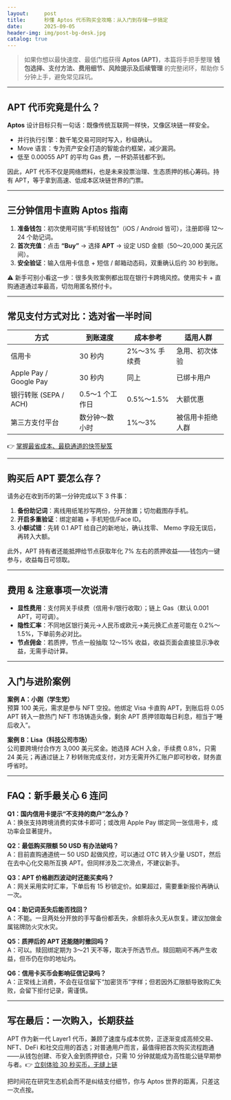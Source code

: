 ```yaml
---
layout:     post
title:      秒懂 Aptos 代币购买全攻略：从入门到存储一步搞定
date:       2025-09-05
header-img: img/post-bg-desk.jpg
catalog: true
---
```


> 如果你想以最快速度、最低门槛获得 **Aptos (APT)**，本篇将手把手整理 **钱包选择、支付方法、费用细节、风险提示及后续管理** 的完整闭环，帮助你 5 分钟上手，避免常见踩坑。

---

## APT 代币究竟是什么？

**Aptos** 设计目标只有一句话：既像传统互联网一样快，又像区块链一样安全。  
- 并行执行引擎：数千笔交易可同时写入，秒级确认。  
- Move 语言：专为资产安全打造的智能合约框架，减少漏洞。  
- 低至 0.00055 APT 的平均 Gas 费，一杯奶茶钱都不到。

因此，APT 代币不仅是网络燃料，也是未来投票治理、生态质押的核心筹码。持有 APT，等于拿到高速、低成本区块链世界的门票。

---

## 三分钟信用卡直购 Aptos 指南

1. **准备钱包**：初次使用可挑“手机轻钱包”（iOS / Android 皆可），注册即得 12～24 个助记词。  
2. **首次充值**：点击 **“Buy”** → 选择 **APT** → 设定 USD 金额（50～20,000 美元区间）。  
3. **安全验证**：输入信用卡信息 + 短信 / 邮箱动态码，双重确认后约 30 秒到账。

⚠️ 新手可别小看这一步：很多失败案例都出现在银行卡跨境风控。使用实卡 + 直购通道通过率最高，切勿用匿名预付卡。

---

## 常见支付方式对比：选对省一半时间

| 方式 | 到账速度 | 成本参考 | 适用人群 |
| ---- | -------- | -------- | -------- |
| 信用卡 | 30 秒内 | 2%～3% 手续费 | 急用、初次体验 |
| Apple Pay / Google Pay | 30 秒内 | 同上 | 已绑卡用户 |
| 银行转账 (SEPA / ACH) | 0.5～1 个工作日 | 0.5%～1.5% | 大额优惠 |
| 第三方支付平台 | 数分钟～数小时 | 1%～3% | 被信用卡拒绝人群 |

👉 [掌握最省成本、最稳通道的快签秘笈](https://okxdog.com/)

---

## 购买后 APT 要怎么存？

请务必在收到币的第一分钟完成以下 3 件事：

1. **备份助记词**：离线用纸笔抄写两份，分开放置；切勿截图存手机。  
2. **开启多重验证**：绑定邮箱 + 手机短信/Face ID。  
3. **小额试错**：先转 0.1 APT 给自己的新地址，确认找零、 Memo 字段无误后，再转入大额。

此外，APT 持有者还能抵押给节点获取年化 7% 左右的质押收益——钱包内一键参与，收益每日可领取。

---

## 费用 & 注意事项一次说清

- **显性费用**：支付网关手续费（信用卡/银行收取）；链上 Gas（默认 0.001 APT，可可调）。  
- **隐性汇率**：不同地区银行美元→人民币或欧元→美元换汇点差可能在 0.2%～1.5%，下单前务必对比。  
- **节点佣金**：若质押，节点一般抽取 12～15% 收益，收益页面会直接显示净收益，无需手动计算。

---

## 入门与进阶案例

**案例 A：小刚（学生党）**  
预算 100 美元，需求是参与 NFT 空投。他绑定 Visa 卡直购 APT，到账后将 0.05 APT 转入一款热门 NFT 市场铸造头像，剩余 APT 质押领取每日利息，相当于“睡后收入”。

**案例 B：Lisa（科技公司市场）**  
公司要跨境付合作方 3,000 美元奖金。她选择 ACH 入金，手续费 0.8%，只需 24 美元；再通过链上 7 秒转账完成支付，对方无需开外汇账户即可秒收，财务直呼省时。

---

## FAQ：新手最关心 6 连问

**Q1：国内信用卡提示“不支持的商户”怎么办？**  
A：换张支持跨境消费的实体卡即可；或改用 Apple Pay 绑定同一张信用卡，成功率会显著提升。

**Q2：最低购买限额 50 USD 有办法破吗？**  
A：目前直购通道统一 50 USD 起做风控，可以通过 OTC 转入少量 USDT，然后在去中心化交易所互换 APT。但同样涉及二次滑点，不建议新手。

**Q3：APT 价格剧烈波动时还能买卖吗？**  
A：网关采用实时汇率，下单后有 15 秒锁定价。如果超过，需要重新报价再确认一次。

**Q4：助记词丢失后能否找回？**  
A：不能。一旦两处分开放的手写备份都丢失，余额将永久无从恢复。建议加做金属铭牌防火灾水灾。

**Q5：质押后的 APT 还能随时撤回吗？**  
A：可以。赎回绑定期为 3～21 天不等，取决于所选节点。赎回期间不再产生收益，但币仍在你的地址内。

**Q6：信用卡买币会影响征信记录吗？**  
A：正常线上消费，不会在征信留下“加密货币”字样；但若因外汇限额导致购汇失败，会留下拒付记录，需谨慎。

---

## 写在最后：一次购入，长期获益

APT 作为新一代 Layer1 代币，兼顾了速度与成本优势，正逐渐变成高频交易、NFT、DeFi 和社交应用的首选；对普通用户而言，最值得把首次购买流程跑通——从钱包创建、币安入金到质押锁仓，只需 10 分钟就能成为高性能公链早期参与者。👉 [立刻体验 30 秒买币，无缝上链](https://okxdog.com/)

把时间花在研究生态机会而不是纠结支付细节，你与 Aptos 世界的距离，只差这一次点按。